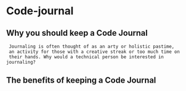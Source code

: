 # Code-journal

## Why you should keep a Code Journal
    
     Journaling is often thought of as an arty or holistic pastime, 
     an activity for those with a creative streak or too much time on 
     their hands. Why would a technical person be interested in journaling?

## The benefits of keeping a Code Journal